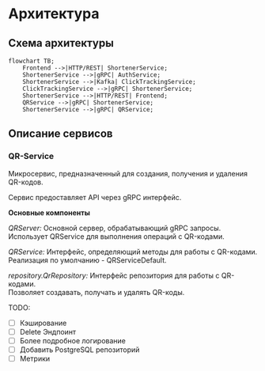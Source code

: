 # Архитектура

## Схема архитектуры

```mermaid
flowchart TB;
    Frontend -->|HTTP/REST| ShortenerService;
    ShortenerService -->|gRPC| AuthService;
    ShortenerService -->|Kafka| ClickTrackingService;
    ClickTrackingService -->|gRPC| ShortenerService;
    ShortenerService -->|HTTP/REST| Frontend;
    QRService -->|gRPC| ShortenerService;
    ShortenerService -->|gRPC| QRService;
```

## Описание сервисов

### QR-Service

Микросервис, предназначенный для создания, получения и удаления QR-кодов.

Сервис предоставляет API через gRPC интерфейс.

**Основные компоненты**

*QRServer:* Основной сервер, обрабатывающий gRPC запросы.  
Использует QRService для выполнения операций с QR-кодами.

*QRService:* Интерфейс, определяющий методы для работы с QR-кодами.  
Реализация по умолчанию - QRServiceDefault.

*repository.QrRepository:* Интерфейс репозитория для работы с QR-кодами.  
Позволяет создавать, получать и удалять QR-коды.

TODO:  
- [ ] Кэширование
- [ ] Delete Эндпоинт
- [ ] Более подробное логирование
- [ ] Добавить PostgreSQL репозиторий
- [ ] Метрики